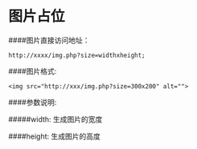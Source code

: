 图片占位
===

####图片直接访问地址：

	http://xxxx/img.php?size=widthxheight;
	
####图片格式:

	<img src="http://xxx/img.php?size=300x200" alt="">
	
####参数说明:

#####width:
生成图片的宽度
	
####height:
生成图片的高度